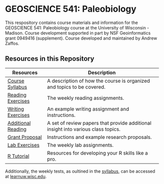 # GEOSCIENCE 541: Paleobiology

This respository contains course materials and information for the GEOSCIENCE 541: Paleobiology course at the University of Wisconsin - Madison. Course development supported in part by NSF Geoinformatics grant 0949416 (supplement). Course developed and maintained by Andrew Zaffos.

## Resources in this Repository

Resources | Description
--------- | ----------
[Course Syllabus](https://github.com/aazaff/paleobiologyWebsite/blob/master/CourseDocuments/PaleontologySyllabus.pdf) | A description of how the course is organized and topics to be covered.
[Reading Exercises](https://github.com/aazaff/teachPaleobiology/blob/master/ReadingExercises/ReadingExercises.md) | The weekly reading assignments.
[Writing Exercises](https://github.com/aazaff/teachPaleobiology/blob/master/WritingExercises/WritingExample.md) | An example writing assignment and instructions.
[Additional Reading](https://github.com/aazaff/paleobiologyWebsite/blob/master/AdditionalReading/AdditionalReading.md) | A set of review papers that provide additional insight into various class topics.
[Grant Proposal](https://github.com/aazaff/teachPaleobiology/blob/master/GSAProposals/ProposalInformation.md) | Instructions and example research proposals.
[Lab Exercises](https://github.com/aazaff/paleobiologyWebsite/blob/master/LabExercises.md) | The weekly lab assignments.
[R Tutorial](https://github.com/aazaff/startLearn.R/blob/master/README.md) | Resources for developing your R skills like a pro.

Additionally, the weekly tests, as oultined in the [syllabus](https://github.com/aazaff/paleobiologyWebsite/blob/master/CourseDocuments/PaleontologySyllabus.pdf), can be accessed at [learnuw.wisc.edu](https://learnuw.wisc.edu).
